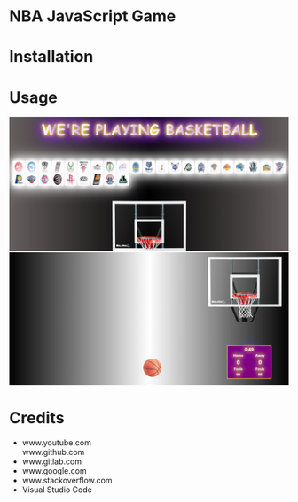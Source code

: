 # NBA JavaScript Game
<h1>Installation</h1>

<h1>Usage</h1>

<img src="public/assets/img/homePage.PNG" alt="screenshot">
<img src="public/assets/img/game.PNG" alt="screenshot2">
<h1>Credits</h1>
<ul>
    <li>www.youtube.com</li>
    <l1>www.github.com</li>
    <li>www.gitlab.com</li>
    <li>www.google.com</li>
    <li>www.stackoverflow.com</li>
    <li>Visual Studio Code</li>
</ul>

